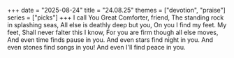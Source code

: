 +++
date = "2025-08-24"
title = "24.08.25"
themes = ["devotion", "praise"]
series = ["picks"]
+++
I call You Great Comforter, friend,
The standing rock in splashing seas,
All else is deathly deep but you,
On you I find my feet. My feet,
Shall never falter this I know,
For you are firm though all else moves,
And even time finds pause in you.
And even stars find night in you.
And even stones find songs in you!
And even I'll find peace in you.
